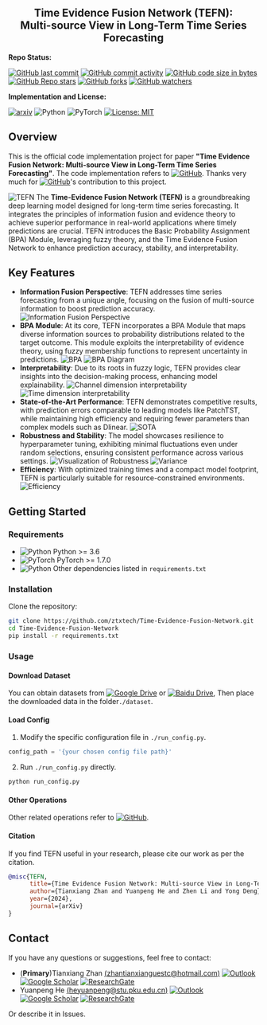 <div align="center">
  <h2><b> Time Evidence Fusion Network (TEFN): 
    <br/> Multi-source View in Long-Term Time Series Forecasting </b></h2>
</div>

**Repo Status:**

[![GitHub last commit](https://img.shields.io/github/last-commit/ztxtech/Time-Evidence-Fusion-Network)](https://github.com/ztxtech/Time-Evidence-Fusion-Network/activity?ref=master&activity_type=direct_push)
[![GitHub commit activity](https://img.shields.io/github/commit-activity/t/ztxtech/Time-Evidence-Fusion-Network)](https://github.com/ztxtech/Time-Evidence-Fusion-Network/graphs/commit-activity)
[![GitHub code size in bytes](https://img.shields.io/github/languages/code-size/ztxtech/Time-Evidence-Fusion-Network)](https://github.com/ztxtech/Time-Evidence-Fusion-Network)
[![GitHub Repo stars](https://img.shields.io/github/stars/ztxtech/Time-Evidence-Fusion-Network)](https://github.com/ztxtech/Time-Evidence-Fusion-Network)
[![GitHub forks](https://img.shields.io/github/forks/ztxtech/Time-Evidence-Fusion-Network)](https://github.com/ztxtech/Time-Evidence-Fusion-Network)
[![GitHub watchers](https://img.shields.io/github/watchers/ztxtech/Time-Evidence-Fusion-Network)](https://github.com/ztxtech/Time-Evidence-Fusion-Network)

**Implementation and License:**

[![arxiv](https://img.shields.io/badge/cs.LG-2405.06419-b31b1b?style=flat&logo=arxiv&logoColor=red)](https://arxiv.org/abs/2405.06419)
![Python](https://img.shields.io/badge/python-3670A0?logo=python&logoColor=ffdd54)
![PyTorch](https://img.shields.io/badge/PyTorch-%23EE4C2C.svg?logo=PyTorch&logoColor=white)
[![License: MIT](https://img.shields.io/badge/License-MIT-yellow.svg)](https://opensource.org/licenses/MIT)


## Overview
This is the official code implementation project for paper **"Time Evidence Fusion Network: Multi-source View in Long-Term Time Series Forecasting"**. The code implementation refers to [![GitHub](https://img.shields.io/badge/thuml-TimeSeriesLibrary-%23121011?logo=github&logoColor=white)](https://github.com/thuml/Time-Series-Library). Thanks very much for [![GitHub](https://img.shields.io/badge/thuml-TimeSeriesLibrary-%23121011?logo=github&logoColor=white)](https://github.com/thuml/Time-Series-Library)'s contribution to this project.

![TEFN](/fig/TEFN.png)
The **Time-Evidence Fusion Network (TEFN)** is a groundbreaking deep learning model designed for long-term time series forecasting. It integrates the principles of information fusion and evidence theory to achieve superior performance in real-world applications where timely predictions are crucial. TEFN introduces the Basic Probability Assignment (BPA) Module, leveraging fuzzy theory, and the Time Evidence Fusion Network to enhance prediction accuracy, stability, and interpretability.

## Key Features

- **Information Fusion Perspective**: TEFN addresses time series forecasting from a unique angle, focusing on the fusion of multi-source information to boost prediction accuracy.
![Information Fusion Perspective](/fig/ms.png)
- **BPA Module**: At its core, TEFN incorporates a BPA Module that maps diverse information sources to probability distributions related to the target outcome. This module exploits the interpretability of evidence theory, using fuzzy membership functions to represent uncertainty in predictions.
![BPA](/fig/bpa.png)
![BPA Diagram](./fig/inver_conv.png)
- **Interpretability**: Due to its roots in fuzzy logic, TEFN provides clear insights into the decision-making process, enhancing model explainability.
![Channel dimension interpretability](/fig/CBV.png)
![Time dimension interpretability](/fig/TBV.png)
- **State-of-the-Art Performance**: TEFN demonstrates competitive results, with prediction errors comparable to leading models like PatchTST, while maintaining high efficiency and requiring fewer parameters than complex models such as Dlinear.
![SOTA](/fig/sota.png)
- **Robustness and Stability**: The model showcases resilience to hyperparameter tuning, exhibiting minimal fluctuations even under random selections, ensuring consistent performance across various settings.
![Visualization of Robustness](/fig/vr.png)
![Variance](/fig/var.png)
- **Efficiency**: With optimized training times and a compact model footprint, TEFN is particularly suitable for resource-constrained environments.
![Efficiency](/fig/size.png)

## Getting Started

### Requirements

- ![Python](https://img.shields.io/badge/python->3.6-3670A0?logo=python&logoColor=ffdd54) Python >= 3.6
- ![PyTorch](https://img.shields.io/badge/PyTorch->1.7.0-%23EE4C2C.svg?logo=PyTorch&logoColor=white) PyTorch >= 1.7.0
- ![Python](https://img.shields.io/badge/PyPI-3670A0?logo=PyPI&logoColor=ffdd54) Other dependencies listed in `requirements.txt`

### Installation

Clone the repository:

```bash
git clone https://github.com/ztxtech/Time-Evidence-Fusion-Network.git
cd Time-Evidence-Fusion-Network
pip install -r requirements.txt
```

### Usage

#### Download Dataset

You can obtain datasets from [![Google Drive](https://img.shields.io/badge/Google%20Drive-4285F4?logo=googledrive&logoColor=white)](https://drive.google.com/drive/folders/13Cg1KYOlzM5C7K8gK8NfC-F3EYxkM3D2?usp=sharing) or [![Baidu Drive](https://img.shields.io/badge/Baidu-Pan-2932E1?logo=Baidu&logoColor=white)](https://pan.baidu.com/s/1r3KhGd0Q9PJIUZdfEYoymg?pwd=i9iy), Then place the downloaded data in the folder`./dataset`. 

#### Load Config



1. Modify the specific configuration file in `./run_config.py`.

```python
config_path = '{your chosen config file path}'
```
2. Run `./run_config.py` directly.
```bash
python run_config.py
```

#### Other Operations

Other related operations refer to [![GitHub](https://img.shields.io/badge/thuml-TimeSeriesLibrary-%23121011?logo=github&logoColor=white)](https://github.com/thuml/Time-Series-Library).


#### Citation

If you find TEFN useful in your research, please cite our work as per the citation.

```bibtex
@misc{TEFN,
      title={Time Evidence Fusion Network: Multi-source View in Long-Term Time Series Forecasting}, 
      author={Tianxiang Zhan and Yuanpeng He and Zhen Li and Yong Deng},
      year={2024},
      journal={arXiv}
}

```

## Contact


If you have any questions or suggestions, feel free to contact:

- (**Primary**)Tianxiang Zhan [(zhantianxianguestc@hotmail.com)](mailto:zhantianxianguestc@hotmail.com)
  [![Outlook](https://img.shields.io/badge/Tianxiang_Zhan-0078D4?logo=microsoft-outlook&logoColor=white)](mailto:zhantianxianguestc@hotmail.com)
 [![Google Scholar](https://img.shields.io/badge/Tianxiang_Zhan-4285F4?logo=googlescholar&logoColor=white)](https://scholar.google.com.hk/citations?user=bRYz250AAAAJ)
 [![ResearchGate](https://img.shields.io/badge/Tianxiang_Zhan-00CCBB?logo=ResearchGate&logoColor=white)](https://www.researchgate.net/profile/Tianxiang-Zhan)
- Yuanpeng He [(heyuanpeng@stu.pku.edu.cn)](mailto:heyuanpeng@stu.pku.edu.cn)
 [![Outlook](https://img.shields.io/badge/Yuanpeng_He-0078D4?logo=microsoft-outlook&logoColor=white)](mailto:heyuanpeng@stu.pku.edu.cn)
 [![Google Scholar](https://img.shields.io/badge/Yuanpeng_He-4285F4?logo=googlescholar&logoColor=white)](https://scholar.google.com/citations?user=HaefBCQAAAAJ)
 [![ResearchGate](https://img.shields.io/badge/Yuanpeng_He-00CCBB?logo=ResearchGate&logoColor=white)](https://www.researchgate.net/profile/Yuanpeng-He)


Or describe it in Issues.
